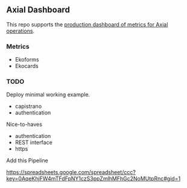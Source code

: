 ## Axial Dashboard
This repo supports the [production dashboard of metrics for Axial operations](http://dashboard.axialdev.net).

### Metrics

* Ekoforms
* Ekocards

### TODO

Deploy minimal working example.

* capistrano
* authentication

Nice-to-haves

* authentication
* REST interface
* https

Add this Pipeline
    
https://spreadsheets.google.com/spreadsheet/ccc?key=0AqeKhjFW4mTFdFpNY1czS3ppZmlhMFhGc2NoMUtpRnc#gid=1    